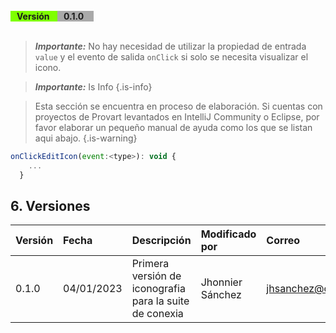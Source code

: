 <br>
<div style="display: flex;">
  <div style="background-color: chartreuse; width:75px">
    <b> &nbsp;&nbsp; Versión</b>
  </div>
  <div style="background-color: darkgray; width:58px">
    <b> &nbsp;&nbsp; 0.1.0</b>
  </div>
</div>
<br>

> ___Importante:___ No hay necesidad de utilizar la propiedad de entrada <code>value</code> y el evento de salida <code>onClick</code> si solo se necesita visualizar el icono.


> ___Importante:___ Is Info
{.is-info}

> Esta sección se encuentra en proceso de elaboración. Si cuentas con proyectos de Provart levantados en IntelliJ Community o Eclipse, por favor elaborar un pequeño manual de ayuda como los que se listan aqui abajo.
{.is-warning}

```javascript
onClickEditIcon(event:<type>): void {
	...
  }
```

## 6. Versiones
|  Versión   |    Fecha   |  Descripción | Modificado por | Correo |
|:----------|:----------|:----------|:----------|:----------|
| 0.1.0 | 04/01/2023 | Primera versión de iconografia para la suite de conexia | Jhonnier Sánchez | jhsanchez@conexia.com |



